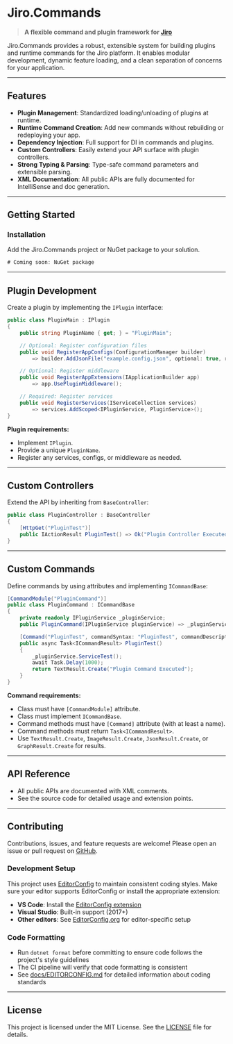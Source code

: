 # Jiro.Commands

> **A flexible command and plugin framework for [Jiro](https://github.com/HueByte/Jiro)**

Jiro.Commands provides a robust, extensible system for building plugins and runtime commands for the Jiro platform. It enables modular development, dynamic feature loading, and a clean separation of concerns for your application.

---

## Features

- **Plugin Management**: Standardized loading/unloading of plugins at runtime.
- **Runtime Command Creation**: Add new commands without rebuilding or redeploying your app.
- **Dependency Injection**: Full support for DI in commands and plugins.
- **Custom Controllers**: Easily extend your API surface with plugin controllers.
- **Strong Typing & Parsing**: Type-safe command parameters and extensible parsing.
- **XML Documentation**: All public APIs are fully documented for IntelliSense and doc generation.

---

## Getting Started

### Installation

Add the Jiro.Commands project or NuGet package to your solution.

```cs
# Coming soon: NuGet package
```

---

## Plugin Development

Create a plugin by implementing the `IPlugin` interface:

```csharp
public class PluginMain : IPlugin
{
    public string PluginName { get; } = "PluginMain";

    // Optional: Register configuration files
    public void RegisterAppConfigs(ConfigurationManager builder)
        => builder.AddJsonFile("example.config.json", optional: true, reloadOnChange: true);

    // Optional: Register middleware
    public void RegisterAppExtensions(IApplicationBuilder app)
        => app.UsePluginMiddleware();

    // Required: Register services
    public void RegisterServices(IServiceCollection services)
        => services.AddScoped<IPluginService, PluginService>();
}
```

**Plugin requirements:**

- Implement `IPlugin`.
- Provide a unique `PluginName`.
- Register any services, configs, or middleware as needed.

---

## Custom Controllers

Extend the API by inheriting from `BaseController`:

```csharp
public class PluginController : BaseController
{
    [HttpGet("PluginTest")]
    public IActionResult PluginTest() => Ok("Plugin Controller Executed");
}
```

---

## Custom Commands

Define commands by using attributes and implementing `ICommandBase`:

```csharp
[CommandModule("PluginCommand")]
public class PluginCommand : ICommandBase
{
    private readonly IPluginService _pluginService;
    public PluginCommand(IPluginService pluginService) => _pluginService = pluginService;

    [Command("PluginTest", commandSyntax: "PluginTest", commandDescription: "Tests plugin command")]
    public async Task<ICommandResult> PluginTest()
    {
        _pluginService.ServiceTest();
        await Task.Delay(1000);
        return TextResult.Create("Plugin Command Executed");
    }
}
```

**Command requirements:**

- Class must have `[CommandModule]` attribute.
- Class must implement `ICommandBase`.
- Command methods must have `[Command]` attribute (with at least a name).
- Command methods must return `Task<ICommandResult>`.
- Use `TextResult.Create`, `ImageResult.Create`, `JsonResult.Create`, or `GraphResult.Create` for results.

---

## API Reference

- All public APIs are documented with XML comments.
- See the source code for detailed usage and extension points.

---

## Contributing

Contributions, issues, and feature requests are welcome! Please open an issue or pull request on [GitHub](https://github.com/HueByte/Jiro).

### Development Setup

This project uses [EditorConfig](https://editorconfig.org/) to maintain consistent coding styles. Make sure your editor supports EditorConfig or install the appropriate extension:

- **VS Code**: Install the [EditorConfig extension](https://marketplace.visualstudio.com/items?itemName=EditorConfig.EditorConfig)
- **Visual Studio**: Built-in support (2017+)
- **Other editors**: See [EditorConfig.org](https://editorconfig.org/) for editor-specific setup

### Code Formatting

- Run `dotnet format` before committing to ensure code follows the project's style guidelines
- The CI pipeline will verify that code formatting is consistent
- See [docs/EDITORCONFIG.md](docs/EDITORCONFIG.md) for detailed information about coding standards

---

## License

This project is licensed under the MIT License. See the [LICENSE](LICENSE) file for details.
